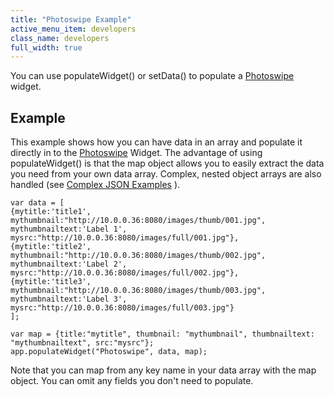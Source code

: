 ```yaml
---
title: "Photoswipe Example"
active_menu_item: developers
class_name: developers
full_width: true
---
```



You can use populateWidget() or setData() to populate a [Photoswipe](../../../../widget-properties-events/advanced/photoswipe) widget.

## Example

This example shows how you can have data in an array and populate it directly in to the [Photoswipe](../../../../widget-properties-events/advanced/photoswipe) Widget. The advantage of using populateWidget() is that the map object allows you to easily extract the data you need from your own data array. Complex, nested object arrays are also handled (see [Complex JSON Examples](complex-json-example.htm) ).

    var data = [ 
    {mytitle:'title1', mythumbnail:"http://10.0.0.36:8080/images/thumb/001.jpg", mythumbnailtext:'Label 1', mysrc:"http://10.0.0.36:8080/images/full/001.jpg"}, 
    {mytitle:'title2', mythumbnail:"http://10.0.0.36:8080/images/thumb/002.jpg", mythumbnailtext:'Label 2', mysrc:"http://10.0.0.36:8080/images/full/002.jpg"}, 
    {mytitle:'title3', mythumbnail:"http://10.0.0.36:8080/images/thumb/003.jpg", mythumbnailtext:'Label 3', mysrc:"http://10.0.0.36:8080/images/full/003.jpg"}
    ];
     
    var map = {title:"mytitle", thumbnail: "mythumbnail", thumbnailtext: "mythumbnailtext", src:"mysrc"};
    app.populateWidget("Photoswipe", data, map);
   

Note that you can map from any key name in your data array with the map object. You can omit any fields you don't need to populate.

